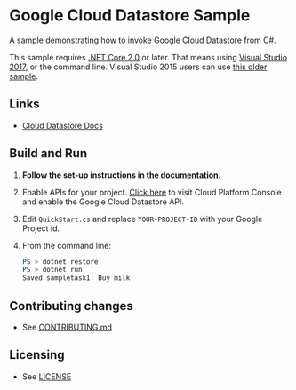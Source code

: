# Google Cloud Datastore Sample

A sample demonstrating how to invoke Google Cloud Datastore from C#.

This sample requires [.NET Core 2.0](
    https://www.microsoft.com/net/core) or later.  That means using
[Visual Studio 2017](
    https://www.visualstudio.com/), or the command line.  Visual Studio 2015 users
can use [this older sample](
    https://github.com/GoogleCloudPlatform/dotnet-docs-samples/tree/vs2015/datastore/api).
    
## Links

- [Cloud Datastore Docs](https://cloud.google.com/datastore/docs/)

## Build and Run

1.  **Follow the set-up instructions in [the documentation](https://cloud.google.com/dotnet/docs/setup).**

4.  Enable APIs for your project.
    [Click here](https://console.cloud.google.com/flows/enableapi?apiid=datastore.googleapis.com&showconfirmation=true)
    to visit Cloud Platform Console and enable the Google Cloud Datastore API.

6.  Edit `QuickStart.cs` and replace `YOUR-PROJECT-ID` with your
    Google Project id.

9.  From the command line:
    ```ps1
    PS > dotnet restore
    PS > dotnet run
    Saved sampletask1: Buy milk
    ```

## Contributing changes

* See [CONTRIBUTING.md](../../../CONTRIBUTING.md)

## Licensing

* See [LICENSE](../../../LICENSE)
